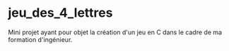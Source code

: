 # jeu_des_4_lettres

Mini projet ayant pour objet la création d'un jeu en C dans le cadre de ma formation d'ingénieur.
